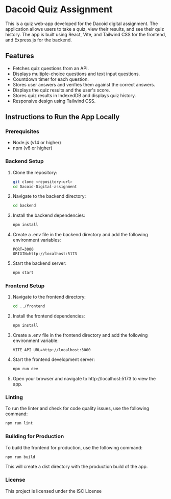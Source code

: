 # Dacoid Quiz Assignment

This is a quiz web-app developed for the Dacoid digital assignment. The application allows users to take a quiz, view their results, and see their quiz history. The app is built using React, Vite, and Tailwind CSS for the frontend, and Express.js for the backend.

## Features

- Fetches quiz questions from an API.
- Displays multiple-choice questions and text input questions.
- Countdown timer for each question.
- Stores user answers and verifies them against the correct answers.
- Displays the quiz results and the user's score.
- Stores quiz results in IndexedDB and displays quiz history.
- Responsive design using Tailwind CSS.

## Instructions to Run the App Locally

### Prerequisites

- Node.js (v14 or higher)
- npm (v6 or higher)

### Backend Setup

1. Clone the repository:

   ```sh
   git clone <repository-url>
   cd Dacoid-Digital-assignment
   ```
2. Navigate to the backend directory:

   ```sh
   cd backend
   ```

3. Install the backend dependencies:

   ```sh
   npm install
   ```

4. Create a .env file in the backend directory and add the following environment variables:

   ```
   PORT=3000
   ORIGIN=http://localhost:5173
   ```

5. Start the backend server:

   ```sh
   npm start
   ```

### Frontend Setup

1. Navigate to the frontend directory:

   ```sh
   cd ../frontend
   ```

2. Install the frontend dependencies:

   ```sh
   npm install
   ```

3. Create a .env file in the frontend directory and add the following environment variable:

   ```
   VITE_API_URL=http://localhost:3000
   ```

4. Start the frontend development server:

   ```sh
   npm run dev
   ```

5. Open your browser and navigate to http://localhost:5173 to view the app.

### Linting

To run the linter and check for code quality issues, use the following command:

   ```sh
   npm run lint
   ```

### Building for Production

To build the frontend for production, use the following command:

   ```sh
   npm run build
   ```

This will create a dist directory with the production build of the app.

### License

This project is licensed under the ISC License

